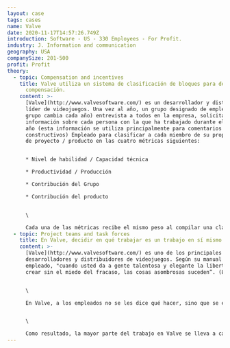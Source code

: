 ```yaml
---
layout: case
tags: cases
name: Valve
date: 2020-11-17T14:57:26.749Z
introduction: Software - US - 330 Employees - For Profit.
industry: J. Information and communication
geography: USA
companySize: 201-500
profit: Profit
theory:
  - topic: Compensation and incentives
    title: Valve utiliza un sistema de clasificación de bloques para determinar la
      compensación.
    content: >-
      [Valve](http://www.valvesoftware.com/) es un desarrollador y distribuidor
      líder de videojuegos. Una vez al año, un grupo designado de empleados (el
      grupo cambia cada año) entrevista a todos en la empresa, solicitando
      información sobre cada persona con la que ha trabajado durante el último
      año (esta información se utiliza principalmente para comentarios
      constructivos) Empleado para clasificar a cada miembro de su propio grupo
      de proyecto / producto en las cuatro métricas siguientes:


      * Nivel de habilidad / Capacidad técnica

      * Productividad / Producción

      * Contribución del Grupo

      * Contribución del producto


      \

      Cada una de las métricas recibe el mismo peso al compilar una clasificación de todos los empleados de un grupo dado. Una vez realizada la clasificación intragrupo, la información se agrupa para la empresa en su conjunto y se utiliza para determinar la compensación. El sistema se basa en la creencia de que estas cuatro métricas son las más apropiadas para determinar la compensación "correcta" y que a su vez se determinan mejor a través de un proceso de valoración basado en pares (que la empresa cree que es menos probable que esté sujeto a sesgo dada su plana estructura organizativa). \[9]
  - topic: Project teams and task forces
    title: En Valve, decidir en qué trabajar es un trabajo en sí mismo.
    content: >-
      [Valve](http://www.valvesoftware.com/) es uno de los principales
      desarrolladores y distribuidores de videojuegos. Según su manual del
      empleado, "cuando usted da a gente talentosa y elegante la libertad de
      crear sin el miedo del fracaso, las cosas asombrosas suceden”. (8)


      \

      En Valve, a los empleados no se les dice qué hacer, sino que se espera que trabajen en lo que creen que es de mayor valor para la empresa. Valve reconoce que "decidir cuál es su trabajo puede ser la parte más difícil de su trabajo" y aconseja a los empleados que se hagan preguntas como "De todos los proyectos actualmente en marcha, ¿cuál es la cosa más valiosa en la que puedo trabajar?". Y “¿Cuál es la más interesante? ¿Cuál es la más gratificante?" ¿Qué aprovecha más mis puntos fuertes individuales? "


      \

      Como resultado, la mayor parte del trabajo en Valve se lleva a cabo a través de equipos de proyecto auto-organizados, temporales y multidisciplinarios llamados "cabals". Se forman orgánicamente según las personas decidan unirse a un grupo basado en su creencia de que el trabajo del grupo es lo suficientemente importante para que ellos contribuyan con sus habilidades. A menudo alguien emergerá como el "líder" en un proyecto. Sin embargo, su papel no es administrar el equipo en un sentido tradicional, sino más bien actuar como una especie de centro de intercambio de información. Al tener una comprensión de todo el proyecto, pueden actuar como un recurso para que los miembros del equipo puedan contrastar sus decisiones. \[9]
---
```

